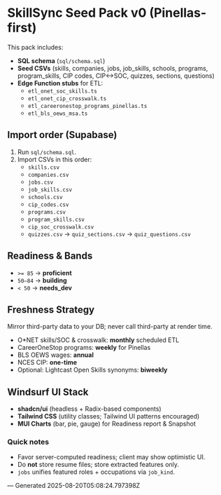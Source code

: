 # SkillSync Seed Pack v0 (Pinellas-first)

This pack includes:
- **SQL schema** (`sql/schema.sql`)
- **Seed CSVs** (skills, companies, jobs, job_skills, schools, programs, program_skills, CIP codes, CIP<->SOC, quizzes, sections, questions)
- **Edge Function stubs** for ETL:
  - `etl_onet_soc_skills.ts`
  - `etl_onet_cip_crosswalk.ts`
  - `etl_careeronestop_programs_pinellas.ts`
  - `etl_bls_oews_msa.ts`

## Import order (Supabase)
1. Run `sql/schema.sql`.
2. Import CSVs in this order:
   - `skills.csv`
   - `companies.csv`
   - `jobs.csv`
   - `job_skills.csv`
   - `schools.csv`
   - `cip_codes.csv`
   - `programs.csv`
   - `program_skills.csv`
   - `cip_soc_crosswalk.csv`
   - `quizzes.csv` → `quiz_sections.csv` → `quiz_questions.csv`

## Readiness & Bands
- `>= 85` → **proficient**
- `50–84` → **building**
- `< 50` → **needs_dev**

## Freshness Strategy
Mirror third-party data to your DB; never call third-party at render time.
- O*NET skills/SOC & crosswalk: **monthly** scheduled ETL
- CareerOneStop programs: **weekly** for Pinellas
- BLS OEWS wages: **annual**
- NCES CIP: **one-time**
- Optional: Lightcast Open Skills synonyms: **biweekly**

## Windsurf UI Stack
- **shadcn/ui** (headless + Radix-based components)
- **Tailwind CSS** (utility classes; Tailwind UI patterns encouraged)
- **MUI Charts** (bar, pie, gauge) for Readiness report & Snapshot

### Quick notes
- Favor server-computed readiness; client may show optimistic UI.
- Do **not** store resume files; store extracted features only.
- `jobs` unifies featured roles + occupations via `job_kind`.

— Generated 2025-08-20T05:08:24.797398Z
